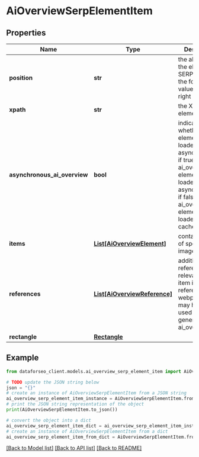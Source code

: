 # AiOverviewSerpElementItem


## Properties

Name | Type | Description | Notes
------------ | ------------- | ------------- | -------------
**position** | **str** | the alignment of the element in SERP can take the following values: left, right | [optional] 
**xpath** | **str** | the XPath of the element | [optional] 
**asynchronous_ai_overview** | **bool** | indicates whether the element is loaded asynchronically if true, the ai_overview element is loaded asynchronically; if false, the ai_overview element is loaded from cache; | [optional] 
**items** | [**List[AiOverviewElement]**](AiOverviewElement.md) | contains arrays of specific images | [optional] 
**references** | [**List[AiOverviewReference]**](AiOverviewReference.md) | additional references relevant to the item includes references to webpages that may have been used to generate the ai_overview | [optional] 
**rectangle** | [**Rectangle**](Rectangle.md) |  | [optional] 

## Example

```python
from dataforseo_client.models.ai_overview_serp_element_item import AiOverviewSerpElementItem

# TODO update the JSON string below
json = "{}"
# create an instance of AiOverviewSerpElementItem from a JSON string
ai_overview_serp_element_item_instance = AiOverviewSerpElementItem.from_json(json)
# print the JSON string representation of the object
print(AiOverviewSerpElementItem.to_json())

# convert the object into a dict
ai_overview_serp_element_item_dict = ai_overview_serp_element_item_instance.to_dict()
# create an instance of AiOverviewSerpElementItem from a dict
ai_overview_serp_element_item_from_dict = AiOverviewSerpElementItem.from_dict(ai_overview_serp_element_item_dict)
```
[[Back to Model list]](../README.md#documentation-for-models) [[Back to API list]](../README.md#documentation-for-api-endpoints) [[Back to README]](../README.md)


